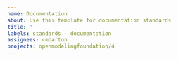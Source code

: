 ```yaml
---
name: Documentation
about: Use this template for documentation standards
title: ''
labels: standards - documentation
assignees: cmbarton
projects: openmodelingfoundation/4
---
```



